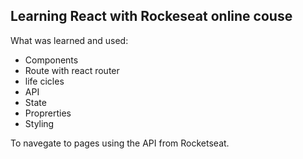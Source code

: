 
## Learning React with Rockeseat online couse

What was learned and used:

- Components
- Route with react router
- life cicles
- API
- State
- Proprerties
- Styling

To navegate to pages using the API from Rocketseat.
